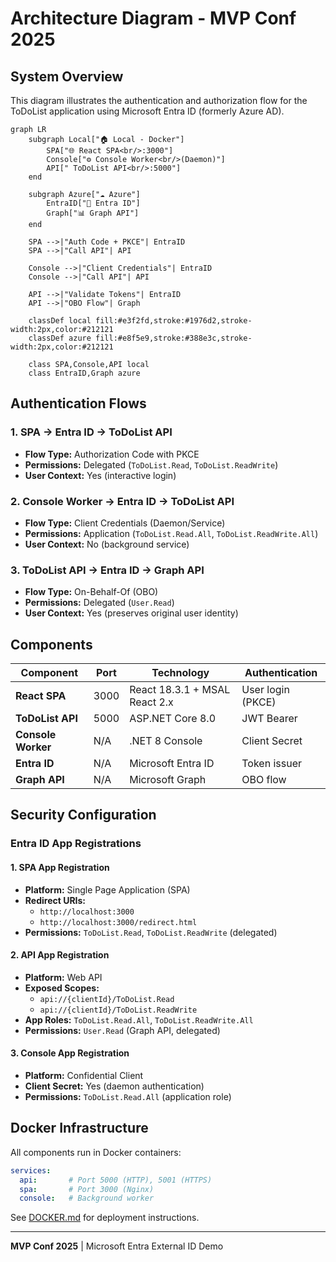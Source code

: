 # Architecture Diagram - MVP Conf 2025

## System Overview

This diagram illustrates the authentication and authorization flow for the ToDoList application using Microsoft Entra ID (formerly Azure AD).

```mermaid
graph LR
    subgraph Local["🏠 Local - Docker"]
        SPA["🌐 React SPA<br/>:3000"]
        Console["⚙️ Console Worker<br/>(Daemon)"]
        API[" ToDoList API<br/>:5000"]
    end
    
    subgraph Azure["☁️ Azure"]
        EntraID["🔐 Entra ID"]
        Graph["📊 Graph API"]
    end
    
    SPA -->|"Auth Code + PKCE"| EntraID
    SPA -->|"Call API"| API
    
    Console -->|"Client Credentials"| EntraID
    Console -->|"Call API"| API
    
    API -->|"Validate Tokens"| EntraID
    API -->|"OBO Flow"| Graph
    
    classDef local fill:#e3f2fd,stroke:#1976d2,stroke-width:2px,color:#212121
    classDef azure fill:#e8f5e9,stroke:#388e3c,stroke-width:2px,color:#212121
    
    class SPA,Console,API local
    class EntraID,Graph azure
```

## Authentication Flows

### 1. **SPA → Entra ID → ToDoList API**
- **Flow Type:** Authorization Code with PKCE
- **Permissions:** Delegated (`ToDoList.Read`, `ToDoList.ReadWrite`)
- **User Context:** Yes (interactive login)

### 2. **Console Worker → Entra ID → ToDoList API**
- **Flow Type:** Client Credentials (Daemon/Service)
- **Permissions:** Application (`ToDoList.Read.All`, `ToDoList.ReadWrite.All`)
- **User Context:** No (background service)

### 3. **ToDoList API → Entra ID → Graph API**
- **Flow Type:** On-Behalf-Of (OBO)
- **Permissions:** Delegated (`User.Read`)
- **User Context:** Yes (preserves original user identity)

## Components

| Component | Port | Technology | Authentication |
|-----------|------|------------|----------------|
| **React SPA** | 3000 | React 18.3.1 + MSAL React 2.x | User login (PKCE) |
| **ToDoList API** | 5000 | ASP.NET Core 8.0 | JWT Bearer |
| **Console Worker** | N/A | .NET 8 Console | Client Secret |
| **Entra ID** | N/A | Microsoft Entra ID | Token issuer |
| **Graph API** | N/A | Microsoft Graph | OBO flow |

## Security Configuration

### Entra ID App Registrations

#### **1. SPA App Registration**
- **Platform:** Single Page Application (SPA)
- **Redirect URIs:** 
  - `http://localhost:3000`
  - `http://localhost:3000/redirect.html`
- **Permissions:** `ToDoList.Read`, `ToDoList.ReadWrite` (delegated)

#### **2. API App Registration**
- **Platform:** Web API
- **Exposed Scopes:** 
  - `api://{clientId}/ToDoList.Read`
  - `api://{clientId}/ToDoList.ReadWrite`
- **App Roles:** `ToDoList.Read.All`, `ToDoList.ReadWrite.All`
- **Permissions:** `User.Read` (Graph API, delegated)

#### **3. Console App Registration**
- **Platform:** Confidential Client
- **Client Secret:** Yes (daemon authentication)
- **Permissions:** `ToDoList.Read.All` (application role)

## Docker Infrastructure

All components run in Docker containers:

```yaml
services:
  api:       # Port 5000 (HTTP), 5001 (HTTPS)
  spa:       # Port 3000 (Nginx)
  console:   # Background worker
```

See [DOCKER.md](./DOCKER.md) for deployment instructions.

---

**MVP Conf 2025** | Microsoft Entra External ID Demo
